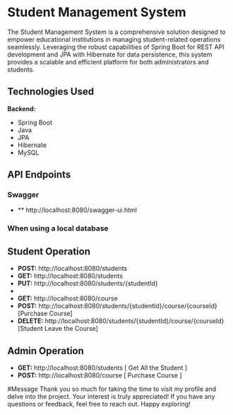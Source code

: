 # Student Management System
The Student Management System is a comprehensive solution designed to empower educational institutions in managing student-related operations seamlessly. Leveraging the robust capabilities of Spring Boot for REST API development and JPA with Hibernate for data persistence, this system provides a scalable and efficient platform for both administrators and students.

## Technologies Used

**Backend:**
- Spring Boot
- Java
- JPA
- Hibernate
- MySQL

## API Endpoints
### Swagger 
- ** http://localhost:8080/swagger-ui.html

### When using a local database
##  Student Operation
- **POST:** http://localhost:8080/students
- **GET:** http://localhost:8080/students
- **PUT:** http://localhost:8080/students/{studentId}
- 
- **GET:** http://localhost:8080/course 
- **POST:** http://localhost:8080/students/{studentId}/course/{courseId} [Purchase Course]
- **DELETE:** http://localhost:8080/students/{studentId}/course/{courseId} [Student Leave the Course]

##  Admin Operation
- **GET:** http://localhost:8080/students  [ Get All the Student ] 
- **POST:** http://localhost:8080/course [ Purchase Course ]

#Message
Thank you so much for taking the time to visit my profile and delve into the project. Your interest is truly appreciated! If you have any questions or feedback, feel free to reach out. Happy exploring!
